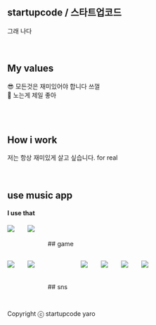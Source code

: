 ## startupcode / 스타트업코드
그래 나다
<br />
<br />
<br />
## My values
😎 모든것은 재미있어야 합니다 쓰껄<br />
🦻 노는게 제일 좋아<br />
<br />
<br />
<br />
## How i work
저는 항상 재미있게 살고 싶습니다. for real
<br />
<br />
<br />
## use music app
#### I use that
<div style="display:flex;gap:30px;flex-wrap:wrap;">
<img src="https://img.shields.io/badge/spotify-1DB954?style=for-the-badge&logo=spotify&logoColor=white">
<img src="https://img.shields.io/badge/soundcloud-FF5500?style=for-the-badge&logo=spotify&logoColor=white">
<br />
<br />
## game
<div style="display:flex;gap:30px;flex-wrap:wrap;">
<img src="https://img.shields.io/badge/valorant-FA4454?style=for-the-badge&logo=spotify&logoColor=white">
<img src="https://img.shields.io/badge/epicgames-313131?style=for-the-badge&logo=spotify&logoColor=white">
<br />
<br />
<br />
## sns
<img src="https://img.shields.io/badge/x-000000?style=for-the-badge&logo=spotify&logoColor=white">
<img src="https://img.shields.io/badge/tumblr-36465D?style=for-the-badge&logo=spotify&logoColor=white">
<img src="https://img.shields.io/badge/instagram-E4405F?style=for-the-badge&logo=spotify&logoColor=white">
<img src="https://img.shields.io/badge/line-00C300?style=for-the-badge&logo=spotify&logoColor=white">
<br />
<br />

Copyright ⓒ startupcode yaro
